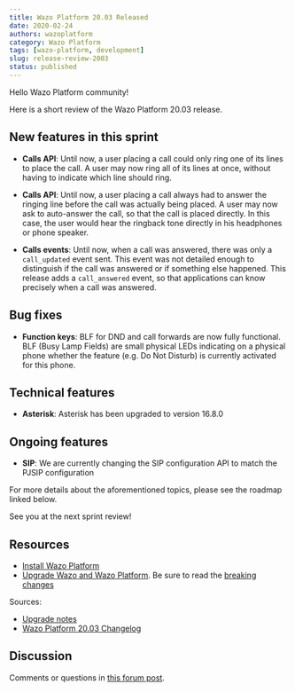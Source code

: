 ```yaml
---
title: Wazo Platform 20.03 Released
date: 2020-02-24
authors: wazoplatform
category: Wazo Platform
tags: [wazo-platform, development]
slug: release-review-2003
status: published
---
```


Hello Wazo Platform community!

Here is a short review of the Wazo Platform 20.03 release.

## New features in this sprint

- **Calls API**: Until now, a user placing a call could only ring one of its lines to place the call. A user may now ring all of its lines at once, without having to indicate which line should ring.

- **Calls API**: Until now, a user placing a call always had to answer the ringing line before the call was actually being placed. A user may now ask to auto-answer the call, so that the call is placed directly. In this case, the user would hear the ringback tone directly in his headphones or phone speaker.

- **Calls events**: Until now, when a call was answered, there was only a `call_updated` event sent. This event was not detailed enough to distinguish if the call was answered or if something else happened. This release adds a `call_answered` event, so that applications can know precisely when a call was answered.

## Bug fixes

- **Function keys**: BLF for DND and call forwards are now fully functional. BLF (Busy Lamp Fields) are small physical LEDs indicating on a physical phone whether the feature (e.g. Do Not Disturb) is currently activated for this phone.

## Technical features

- **Asterisk**: Asterisk has been upgraded to version 16.8.0

## Ongoing features

- **SIP**: We are currently changing the SIP configuration API to match the PJSIP configuration

For more details about the aforementioned topics, please see the roadmap linked below.

See you at the next sprint review!

<!-- truncate -->

## Resources

- [Install Wazo Platform](/uc-doc/installation)
- [Upgrade Wazo and Wazo Platform](/uc-doc/upgrade). Be sure to read the [breaking changes](https://wazo.readthedocs.io/en/wazo-20.03/upgrade/upgrade_notes.html)

Sources:

- [Upgrade notes](/uc-doc/upgrade/upgrade_notes)
- [Wazo Platform 20.03 Changelog](https://wazo-dev.atlassian.net/issues/?jql=project%3DWAZO%20AND%20fixVersion%3D20.03)

## Discussion

Comments or questions in [this forum post](https://wazo-platform.discourse.group/t/blog-wazo-platform-20-03-released/227).
